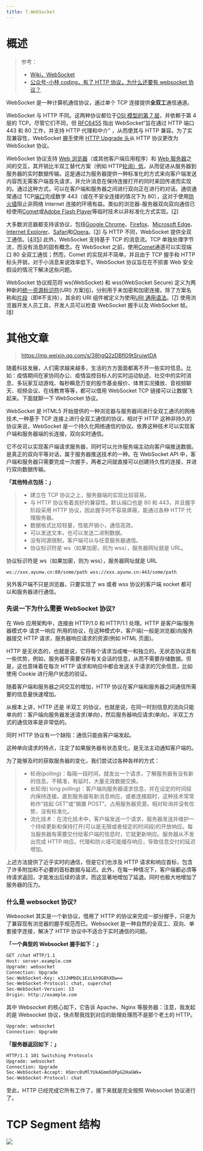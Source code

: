 ```yaml
---
title: 7.WebSocket
---
```


# 概述

> 参考：
> - [Wiki，WebSocket](https://en.wikipedia.org/wiki/WebSocket)
> - [公众号-小林 coding，有了 HTTP 协议，为什么还要有 websocket 协议？](https://mp.weixin.qq.com/s/TtRKkVxS6H-miQ8luQgY1A)

WebSocket 是一种计算机通信协议，通过单个 TCP 连接提供**全双工**通信通道。

WebSocket 与 HTTP 不同。这两种协议都位于[OSI 模型的](https://en.wikipedia.org/wiki/OSI_model)[第 7 层](https://en.wikipedia.org/wiki/Layer_7)，并依赖于第 4 层的 TCP。尽管它们不同，但 [RFC](<https://en.wikipedia.org/wiki/RFC_(identifier)>)[6455](https://datatracker.ietf.org/doc/html/rfc6455) 指出 WebSocket“旨在通过 HTTP 端口 443 和 80 工作，并支持 HTTP 代理和中介” ，从而使其与 HTTP 兼容。为了实现兼容性，WebSocket [握手](https://en.wikipedia.org/wiki/Handshaking)使用 [HTTP Upgrade 头](https://en.wikipedia.org/wiki/HTTP/1.1_Upgrade_header)从 HTTP 协议更改为 WebSocket 协议。

WebSocket 协议支持 [Web 浏览器](https://en.wikipedia.org/wiki/Web_browser)（或其他客户端应用程序）和 [Web 服务器](https://en.wikipedia.org/wiki/Web_server)之间的交互，其开销比半双工替代方案（例如 HTTP[轮询）低](<https://en.wikipedia.org/wiki/Polling_(computer_science)>)，从而促进从服务器到服务器的实时数据传输。这是通过为服务器提供一种标准化的方式来向客户端发送内容而无需客户端首先请求，并允许消息在保持连接打开的同时来回传递而实现的。通过这种方式，可以在客户端和服务器之间进行双向正在进行的对话。通信通常通过 TCP[端口](<https://en.wikipedia.org/wiki/Port_(computer_networking)>)完成数字 443（或在不安全连接的情况下为 80），这对于使用[防火墙](<https://en.wikipedia.org/wiki/Firewall_(computing)>)阻止非网络 Internet 连接的环境有益。类似的浏览器-服务器双向双向通信已经使用[Comet](<https://en.wikipedia.org/wiki/Comet_(programming)>)或[Adobe Flash Player](https://en.wikipedia.org/wiki/Adobe_Flash_Player)等临时技术以非标准化方式实现。[\[2\]](https://en.wikipedia.org/wiki/WebSocket#cite_note-2)

大多数浏览器都支持该协议，包括[Google Chrome](https://en.wikipedia.org/wiki/Google_Chrome)、[Firefox](https://en.wikipedia.org/wiki/Firefox)、[Microsoft Edge](https://en.wikipedia.org/wiki/Microsoft_Edge)、[Internet Explorer](https://en.wikipedia.org/wiki/Internet_Explorer)、[Safari](<https://en.wikipedia.org/wiki/Safari_(web_browser)>)和[Opera](https://en.wikipedia.org/wiki/Opera_web_browser)。[\[3\]](https://en.wikipedia.org/wiki/WebSocket#cite_note-3)
与 HTTP 不同，WebSocket 提供全双工通信。[\[4\]](https://en.wikipedia.org/wiki/WebSocket#cite_note-4)[\[5\]](https://en.wikipedia.org/wiki/WebSocket#cite_note-quantum-5) 此外，WebSocket 支持基于 TCP 的消息流。TCP 单独处理字节流，而没有消息的固有概念。在 WebSocket 之前，使用[Comet](<https://en.wikipedia.org/wiki/Comet_(programming)>)通道可以实现端口 80 全双工通信；然而，Comet 的实现并不简单，并且由于 TCP 握手和 HTTP 标头开销，对于小消息来说效率低下。WebSocket 协议旨在在不损害 Web 安全假设的情况下解决这些问题。

WebSocket 协议规范将 ws(WebSocket) 和 wss(WebSocket Secure) 定义为两种新的[统一资源标识符](https://en.wikipedia.org/wiki/Uniform_resource_identifier)(URI) 方案[\[6\]](https://en.wikipedia.org/wiki/WebSocket#cite_note-6)，分别用于未加密和加密连接。除了方案名称和[片段](https://en.wikipedia.org/wiki/Fragment_identifier)（即#不支持），其余的 URI 组件被定义为使用[URI 通用语法](https://en.wikipedia.org/wiki/Path_segment)。[\[7\]](https://en.wikipedia.org/wiki/WebSocket#cite_note-7)
使用浏览器开发人员工具，开发人员可以检查 WebSocket 握手以及 WebSocket 帧。[\[8\]](https://en.wikipedia.org/wiki/WebSocket#cite_note-8)

# 其他文章

> <https://mp.weixin.qq.com/s/38hgQ2zDBfl09tSruiwtDA>

随着科技发展，人们需求越来越多，生活的方方面面都离不开一些实时信息。比如：疫情期间在家协同办公、疫情监控目标人的实时运动轨迹、社交中的实时消息、多玩家互动游戏、每秒瞬息万变的股市基金报价、体育实况播放、音视频聊天、视频会议、在线教育等等，都可以借用 WebSocket TCP 链接可以让数据飞起来。下面就聊一下 WebSocket 协议。

WebSocket 是 HTML5 开始提供的一种浏览器与服务器间进行全双工通讯的网络技术,一种基于 TCP 连接上进行全双工通信的协议，相对于 HTTP 这种非持久的协议来说，WebSocket 是一个持久化网络通信的协议。依靠这种技术可以实现客户端和服务器端的长连接，双向实时通信。

它不仅可以实现客户端请求服务器，同时可以允许服务端主动向客户端推送数据。是真正的双向平等对话，属于服务器推送技术的一种。在 WebSocket API 中，客户端和服务器只需要完成一次握手，两者之间就直接可以创建持久性的连接，并进行双向数据传输。

**「其他特点包括：」**

> - 建立在 TCP 协议之上，服务器端的实现比较容易。
> - 与 HTTP 协议有着良好的兼容性。默认端口也是 80 和 443，并且握手阶段采用 HTTP 协议，因此握手时不容易屏蔽，能通过各种 HTTP 代理服务器。
> - 数据格式比较轻量，性能开销小，通信高效。
> - 可以发送文本，也可以发送二进制数据。
> - 没有同源限制，客户端可以与任意服务器通信。
> - 协议标识符是 ws（如果加密，则为 wss），服务器网址就是 URL。

协议标识符是 ws（如果加密，则为 wss），服务器网址就是 URL

`ws://xxx.ayunw.cn:80/some/path wss://xxx.ayunw.cn:443/some/path`

另外客户端不只是浏览器，只要实现了 ws 或者 wss 协议的客户端 socket 都可以和服务器进行通信。

### 先说一下为什么需要 WebSocket 协议?

在 Web 应用架构中，连接由 HTTP/1.0 和 HTTP/1.1 处理。HTTP 是客户端/服务器模式中 请求一响应 所用的协议，在这种模式中，客户端(一般是浏览器)向服务器提交 HTTP 请求，服务器响应请求的资源(例如 HTML 页面)。

HTTP 是无状态的，也就是说，它将每个请求当成唯一和独立的。无状态协议具有一些优势，例如，服务器不需要保存有关会话的信息，从而不需要存储数据。但是，这也意味着在每次 HTTP 请求和响应中都会发送关于请求的冗余信息，比如使用 Cookie 进行用户状态的验证。

随着客户端和服务器之间交互的增加，HTTP 协议在客户端和服务器之间通信所需要的信息量快速增加。

从根本上讲，HTTP 还是 半双工 的协议，也就是说，在同一时刻信息的流向只能单向的：客户端向服务器发送请求(单向)，然后服务器响应请求(单向)。半双工方式的通信效率是非常低的。

同时 HTTP 协议有一个缺陷：通信只能由客户端发起。

这种单向请求的特点，注定了如果服务器有状态变化，是无法主动通知客户端的。

为了能够及时的获取服务器的变化，我们尝试过各种各样的方式：

> - 轮询(polling)：每隔一段时间，就发出一个请求，了解服务器有没有新的信息。不精准，有延时，大量无效数据交换。
> - 长轮询( long polling)：客户端向服务器请求信息，并在设定的时间段内保持连接。直到服务器有新消息响应，或者连接超时，这种技术常常称作“挂起 GET”或“搁置 POST”。占用服务器资源，相对轮询并没有优势，没有标准化。
> - 流化技术：在流化技术中，客户端发送一个请求，服务器发送并维护一个持续更新和保持打开(可以是无限或者规定的时间段)的开放响应。每当服务器有需要交付给客户端的信息时，它就更新响应。服务器从不发出完成 HTTP 响应。代理和防火墙可能缓存响应，导致信息交付的延迟增加。

上述方法提供了近乎实时的通信，但是它们也涉及 HTTP 请求和响应首标，包含了许多附加和不必要的首标数据与延迟。此外，在每一种情况下，客户端都必须等待请求返回，才能发出后续的请求，而这显著地增加了延退。同时也极大地增加了服务器的压力。

### 什么是 websocket 协议?

Websocket 其实是一个新协议，借用了 HTTP 的协议来完成一部分握手，只是为了兼容现有浏览器的握手规范而已。Websocket 是一种自然的全双工、双向、单套接字连接，解决了 HTTP 协议中不适合于实时通信的问题。

**「一个典型的 Websocket 握手如下：」**

```bash
GET /chat HTTP/1.1
Host: server.example.com
Upgrade: websocket
Connection: Upgrade
Sec-WebSocket-Key: x3JJHMbDL1EzLkh9GBhXDw==
Sec-WebSocket-Protocol: chat, superchat
Sec-WebSocket-Version: 13
Origin: http://example.com
```

其中 Websocket 的核心如下，它告诉 Apache、Nginx 等服务器：注意，我发起的是 Websocket 协议，快点帮我找到对应的助理处理而不是那个老土的 HTTP。

```bash
Upgrade: websocket
Connection: Upgrade
```

**「服务器返回如下：」**

```bash
HTTP/1.1 101 Switching Protocols
Upgrade: websocket
Connection: Upgrade
Sec-WebSocket-Accept: HSmrc0sMlYUkAGmm5OPpG2HaGWk=
Sec-WebSocket-Protocol: chat
```

至此，HTTP 已经完成它所有工作了，接下来就是完全按照 Websocket 协议进行了。

# TCP Segment 结构

![](https://notes-learning.oss-cn-beijing.aliyuncs.com/xgaggc/1669021238963-8fd674c5-92c0-408a-9c39-a1df68ed7e24.png)
